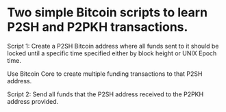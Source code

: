 # Two simple Bitcoin scripts to learn P2SH and P2PKH transactions.

Script 1:
Create a P2SH Bitcoin address where all funds sent to it should be locked until a specific time specified either by block height or UNIX Epoch time.

Use Bitcoin Core to create multiple funding transactions to that P2SH address.

Script 2:
Send all funds that the P2SH address received to the P2PKH address provided.

